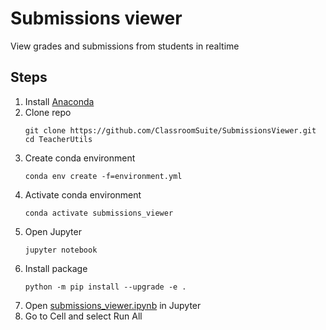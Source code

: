 # Submissions viewer
View grades and submissions from students in realtime
## Steps
1. Install [Anaconda](https://www.anaconda.com/products/individual)
2. Clone repo
    ```
    git clone https://github.com/ClassroomSuite/SubmissionsViewer.git
    cd TeacherUtils
    ```
3. Create conda environment
    ```
    conda env create -f=environment.yml
    ```
4. Activate conda environment
    ```
    conda activate submissions_viewer
    ```
5. Open Jupyter
    ```
   jupyter notebook
   ```
6. Install package
    ```
    python -m pip install --upgrade -e .
    ```
7. Open [submissions_viewer.ipynb](submissions_viewer.ipynb) in Jupyter
8. Go to Cell and select Run All
